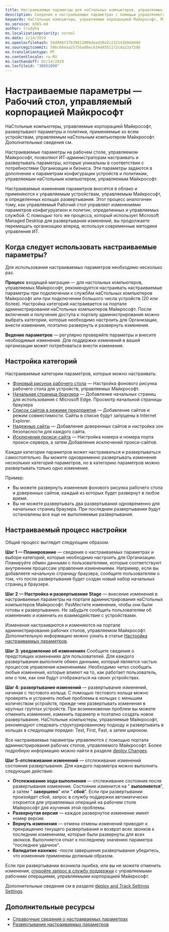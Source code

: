 ```yaml
---
title: Настраиваемые параметры для наСтольных компьютеров, управляемых Майкрософт
description: Сведения о настраиваемых параметрах с помощью управляемого рабочего стола Майкрософт
keywords: НаСтольные компьютеры, управляемые корпорацией Майкрософт, Microsoft 365, служба, документация, параметры, настраиваемые параметры
ms.service: m365-md
author: trudyha
ms.localizationpriority: normal
ms.date: 2/14/2019
ms.openlocfilehash: 54d986f37b3981200bdead30a2c232143b9dd49d
ms.sourcegitcommit: 59bc66eaa2575bad8ecb34d45b1172cda23a729b
ms.translationtype: MT
ms.contentlocale: ru-RU
ms.lasthandoff: 02/14/2019
ms.locfileid: "30051090"
---
```

# <a name="configurable-settings---microsoft-managed-desktop"></a>Настраиваемые параметры — Рабочий стол, управляемый корпорацией Майкрософт

НаСтольные компьютеры, управляемые корпорацией Майкрософт, развертывают параметры и политики, применяемые ко всем устройствам, управляемым наСтольным компьютером Майкрософт. Дополнительные сведения см. [](../service-description/device-policies.md)

Настраиваемые параметры на рабочем столе, управляемом Майкрософт, позволяют ИТ-администраторам настраивать и развертывать параметры, которые уникальны в соответствии с потребностями Организации и бизнеса. Эти параметры задаются в дополнение к параметрам конфигурации устройств и политикам, управляемым наСтольным компьютером, управляемым Майкрософт.  

Настраиваемые изменения параметров вносятся в облако и применяются к управляемым устройствам, управляемым Майкрософт, в определенных кольцах развертывания. Этот процесс аналогичен тому, как управляемый Рабочий стол управляет изменениями параметров конфигуруатион и политик, определенных и управляемых службой. С помощью того же процесса, который использует Microsoft Managed Desktop для развертывания изменений, вы продолжаете перемещать организацию вперед, используя современные методики управления ИТ.

## <a name="when-to-use-configurable-settings"></a>Когда следует использовать настраиваемые параметры?

Для использования настраиваемых параметров необходимо несколько раз. 

**Процесс** входящей миграции — для настольных компьютеров, управляемых Майкрософт, рекомендуется настраивать настраиваемые параметры при подключении к службАм наСтольных компьютеров Майкрософт или при подключении большого числа устройств (20 или более). Настройка категорий настраивается на портале администрирования наСтольных компьютеров Майкрософт. После включения и получения доступа к порталу администрирования можно выбрать категории, которые необходимо настроить для Организации, внести изменения, поэтапно развернуть и развернуть изменения.

**Ведение параметров** — регулярно проверяйте параметры и внесите необходимые изменения. Для поддержки изменений в вашей организации может потребоваться внести изменения.   

## <a name="setting-categories"></a>Настройка категорий

Настраиваемые категории параметров, которые можно настраивать:
- [Фоновый рисунок рабочего стола](config-setting-ref.md#desktop-background-picture) — Настройка фонового рисунка рабочего стола для устройств, управляемых Майкрософт. 
- [Начальная страница браузера](config-setting-ref.md#browser-start-pages) — Добавление начальных страниц для использования с Microsoft Edge. Просмотр начальной страницы браузера
- [Список сайтов в режиме предприятия](config-setting-ref.md#enterprise-mode-site-list-location) — Добавление сайтов и режим совместимости. Сайты в списке будут запущены в Internet Explorer. 
- [Надежные сайты](config-setting-ref.md#trusted-sites) — Добавление доверенных сайтов и настройка зон безопасности для каждого сайта. 
- [Исключения прокси-сайта](config-setting-ref.md#proxy) — Настройка номера и номера порта прокси-сервера, а затем Добавление исключений прокси-сайтов.

Каждая категория параметров может настраиваться и развертываться самостоятельно. Вы можете одновременно развертывать изменения нескольких категорий параметров, но в категорию параметров можно развертывать только одно изменение.

Пример:
- Вы можете развернуть изменения фонового рисунка рабочего стола и доверенных сайтов, каждый из которых будет развернут в любое время. 
- Вы не можете развертывать два развертывания одновременно для начальных страниц браузера. При последнем развертывании будут остановлены все еще не выполняемые развертывания.

## <a name="configurable-setting-process"></a>Настраиваемый процесс настройки

Общий процесс выглядит следующим образом. 

**Шаг 1 — Планирование** — сведения о настраиваемых параметрах и выборе категорий, которые необходимо настроить для Организации. Планируйте обмен данными с пользователями, которые соответствуют внутренним процессам управления изменениями. Например, если вы добавляете начальную страницу браузера, сообщите пользователям о том, что после развертывания будет создан новый набор начальных страниц в браузере.  

**Шаг 2 — Настройка и развертывание Stage** — внесение изменений в настраиваемые параметры на портале администрирования наСтольных компьютеров Майкрософт. РазМестите изменения, чтобы они были готовы к развертыванию. Не заБудьте сообщить пользователям об изменениях и изменить их взаимодействие с устройствами.   

Изменения настраиваются и изменяются на портале администрирования рабочих столов, управляемом Майкрософт. Дополнительную информацию можно узнать в статье [Настройка настраиваемых параметров](config-setting-ref.md). 

**Шаг 3: уведомление об изменениях** Сообщите сведения о предстоящих изменениях для пользователей. Для каждого развертывания выполните обмен данными, который является частью процессов управления изменениями. Необходимо четко сообщать любые изменения, которые влияют на то, как работает пользователь, или о том, как они будут отображаться на своих устройствах.

**Шаг 4: развертывание изменений** — развертывание изменений, начиная с тестового кольца. С помощью тестового кольца можно проверять и устранять любые проблемы в кольцах с меньшим количеством устройств, прежде чем развертывать изменения в крупных группах устройств. При возникновении проблем вы можете отменить изменения, изменить параметр и поэтапно создать новое развертывание. НаСтольные компьютеры, управляемые Майкрософт, рекомендуют следовать структурированному подходу и развертывать в кольцах в следующем порядке: Test, First, Fast, а затем широком.   

Все настраиваемые параметры управляются с помощью портала администрирования рабочих столов, управляемого Майкрософт. Более подробную информацию можно найти в разделе [deploy Changes](config-setting-deploy.md). 

**Шаг 5-отслеживание изменений** — отслеживание изменений состояния развертывания. Для каждого параметра можно выполнить следующие действия:
- **Отслеживание хода выполнения** — отслеживание состояния после развертывания изменения. Состояние изменится на " **выполняется**", а затем " **завершено**" или " **сбой**". Если при развертывании произойдет сбой, запрос в службу поддержки автоматически откроется для управляемых операций на рабочем столе Майкрософт для изучения этой проблемы.  
- **Развернутая версия** — каждое развернутое изменение имеет номер версии.
- **Вернуть изменения** — отмена отмены изменений приводит к прекращению текущего развертывания и возврат всех звонков к последним изменениям, которые были развернуты для всех звонков. Выполняется откат к последнему значению параметра "последнее удачное".
- **Валидатие кахнжес** -после завершения развертывания убедитесь, что изменения применены должным образом.  

Если при развертывании возникла ошибка, или вы не можете отменить изменения, [откройте запрос в службу поддержки](admin-support.md) с управляемыми рабочими операциями, управляемыми корпорацией Майкрософт. 

Дополнительные сведения см в разделе [deploy and Track Settings Settings](config-setting-deploy.md).

## <a name="additional-resources"></a>Дополнительные ресурсы
- [Справочные сведения о настраиваемых параметрах](config-setting-ref.md) 
- [Развертывание настраиваемых параметров](config-setting-deploy.md) 